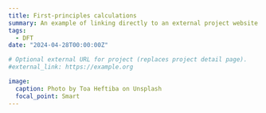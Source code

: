 ```yaml
---
title: First-principles calculations
summary: An example of linking directly to an external project website using `external_link`.
tags:
  - DFT
date: "2024-04-28T00:00:00Z"

# Optional external URL for project (replaces project detail page).
#external_link: https://example.org

image:
  caption: Photo by Toa Heftiba on Unsplash
  focal_point: Smart
---
```

